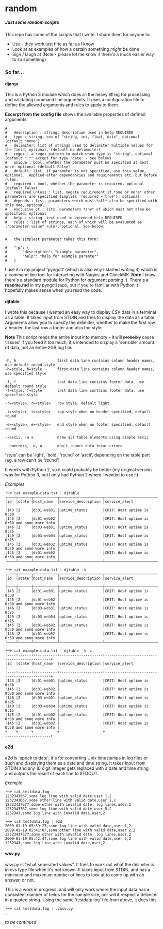 # random
##### Just some random scripts
This repo has some of the scripts that I write.  I share them for anyone to:
* Use - they work just fine as far as I know
* Look at as examples of how a certain something _might_ be done
* Sigh / laugh at (Note - please let me know if there's a much easier way to so something)

### So far...
#### djargs
This is a Python 3 module which does all the heavy lifting for processing and validating command line arguments.  It uses a configuration file to define the allowed arguments and rules to apply to them.

**Excerpt from the config file** shows the available properties of defined arguments:
```# valid 'fields' are:
#
#   description : string, description used in help REQUIRED
#   type : string, one of "string, int, float, date", optional (default "none")
#   delimiter: list of strings used to delimiter multiple values for the field, optional, (default no delimmiter)
#   regex : a regex pattern to match when type is "string", optional (default ".*" except for type 'date' - see below)
#   unique : bool, whether the parameter must be specified at most once. optional (default False)
#   default: list, if parameter is not specified, use this value, optional.  Applied after dependancies and requirements etc, but before rules.
#   required : bool, whether the parameter is required. optional (default False)
#   required_unless : list, negate requirement if *one or more* other parameters are specified (implies 'required = true'), optional
#   depends : list, parameters which must *all* also be specified with this one, optional
#   exclusive_of : lits, parameters *any* of which must not also be specified, optional
#   help : string, text used in extended help REQUIRED
#   rules : list of strings, each of which will be evaluated as ("parameter value" rule), optional. See below.


#   the simplest parameter takes this form:

#   "-p": {
#       "description": "example parameter",
#       "help": "help for example paramter"
#   }
```

I use it in my project 'pyngctl' (which is also why I started writing it) which is a command line tool for interacting with Nagios and CheckMK. **Note** I know there's a standard module for Python for *arg*ument *pars*ing ;). There's a **readme.md** in my pyngctl repo, but if you're familiar with Python it hopefully makes sense when you read the code.

#### djtable
I wrote this because I wanted an easy way to display CSV data in a terminal as a table.  It takes input from STDIN and tries to display the data as a table.  Arguments allow you to specify the delimiter, whether to make the first row a header, the last row a footer and also the style.  

**Note** This script reads the entire input into memory - it will ~~probably~~ cause 'issues' if you feed it too much; it's intended to display a 'sensible' amount of data, not an entire 2GB log file.
```-d=<delim>, d=<delim>   delimter to use for columns in each line; default is ;

-h, h                   first data line contains column header names, use default round style
-h=style, h=style       first data line contains column header names, use specified style

-f, f                   last data line contains footer data, use default round style
-f=style, f=style       last data line contains footer data, use specified style

-r=<style>, r=<style>   row style, default light

-t=<style>, t=<style>   top style when no header specified, default round

-e=<style>, e=<style>   end style when no footer specified, default round

--ascii, -a a           draw all table elements using simple ascii

--noerrors, -n, n       don't report data input errors
```
'style' can be 'light', 'bold', 'round' or 'ascii', depending on the table part (eg. a row can't be 'round')

It works with Python 2, so it could probably be better (my original version was for Python 3, but I only had Python 2 where I wanted to use it).

*Examples*
```
└─ᗒ cat example-data.txt | djtable 
╭────┬──────┬───────────┬────────────────────┬─────────────────────────────────────────────╮
│id  │state │host_name  │service_description │service_alert                                │
│143 │2     │dc01-web01 │uptime_status       │CRIT: Host uptime is 0:30                    │
│145 │2     │dc01-web02 │                    │CRIT: Host uptime is 0:50 and some more info │
│146 │2     │dc03-web01 │uptime_status       │CRIT: Host uptime is 0:25                    │
│149 │2     │dc03-web04 │uptime_status       │CRIT: Host uptime is 0:15                    │
│145 │2     │dc01-web02 │uptime_status       │CRIT: Host uptime is 0:50 and some more info │
│145 │2     │dc01-web02 │                    │CRIT: Host uptime is 0:50 and some more info │
└────┴──────┴───────────┴────────────────────┴─────────────────────────────────────────────┘

└─ᗒ cat example-data.txt | djtable -h
╭────┬──────┬───────────┬────────────────────┬─────────────────────────────────────────────╮
│id  │state │host_name  │service_description │service_alert                                │
├────┼──────┼───────────┼────────────────────┼─────────────────────────────────────────────┤
│143 │2     │dc01-web01 │uptime_status       │CRIT: Host uptime is 0:30                    │
│145 │2     │dc01-web02 │                    │CRIT: Host uptime is 0:50 and some more info │
│146 │2     │dc03-web01 │uptime_status       │CRIT: Host uptime is 0:25                    │
│149 │2     │dc03-web04 │uptime_status       │CRIT: Host uptime is 0:15                    │
│145 │2     │dc01-web02 │uptime_status       │CRIT: Host uptime is 0:50 and some more info │
│145 │2     │dc01-web02 │                    │CRIT: Host uptime is 0:50 and some more info │
╰────┴──────┴───────────┴────────────────────┴─────────────────────────────────────────────╯

└─ᗒ cat example-data.txt | djtable -h -a
+----+------+-----------+--------------------+---------------------------------------------+
|id  |state |host_name  |service_description |service_alert                                |
+----+------+-----------+--------------------+---------------------------------------------+
|143 |2     |dc01-web01 |uptime_status       |CRIT: Host uptime is 0:30                    |
|145 |2     |dc01-web02 |                    |CRIT: Host uptime is 0:50 and some more info |
|146 |2     |dc03-web01 |uptime_status       |CRIT: Host uptime is 0:25                    |
|149 |2     |dc03-web04 |uptime_status       |CRIT: Host uptime is 0:15                    |
|145 |2     |dc01-web02 |uptime_status       |CRIT: Host uptime is 0:50 and some more info |
|145 |2     |dc01-web02 |                    |CRIT: Host uptime is 0:50 and some more info |
+----+------+-----------+--------------------+---------------------------------------------+
```

#### e2d
e2d is 'epoch to date'; it's for converting Unix timestamps in log files or such and displaying them as a date and time string. It takes input from STDIN and any 10 digit integer gets replaced with a date and time string, and outputs the result of each line to STDOUT.

*Example*
```
└─ᗒ cat testdata.log 
1232343567,some log line with valid date,user 1,2
1232343667,some other line with valid date,user 2,2
12323437677,some other with invalid date; log lines,user,2
1232343767,some log line with valid date,user 5,2
1232343,some log line with invalid date,user,2

└─ᗒ cat testdata.log | e2d
2009-01-19 05:39:27,some log line with valid date,user 1,2
2009-01-19 05:41:07,some other line with valid date,user 2,2
12323437677,some other with invalid date; log lines,user,2
2009-01-19 05:42:47,some log line with valid date,user 5,2
1232343,some log line with invalid date,user,2
```

#### wsv.py
wsv.py is "what seperated values". It tries to work out what the delimiter is in cvs type file when it's not known. It takes input from STDIN, and has a minimum and maximum number of lines to look at to come up with an answer, or not.

This is a work in progress, and will only work where the input data has a consistent number of fields for the sample size, nor will it respect a delimiter in a quoted string.  Using the same 'testdata.log' file from above, it does this
```
└─ᗒ cat testdata.log | ./wsv.py 
,
```




*to be continued*
